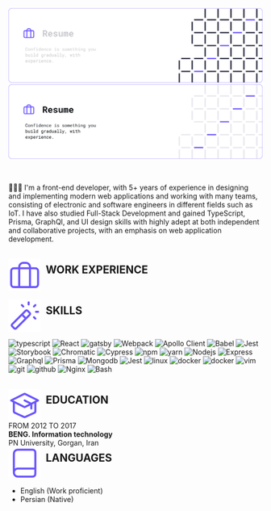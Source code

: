 <style>
  .group {
    display:flex;
    gap:10px;
  }
  
</style>

![header](./assets/resume-dark.png#gh-dark-mode-only)
![header](./assets/resume-light.png#gh-light-mode-only)

<br>

<p>👨🏻‍💻 I'm a front-end developer, with 5+ years of experience in designing and implementing modern web applications and working with many teams, consisting of electronic and software engineers in different fields such as IoT. I have also studied Full-Stack Development and gained TypeScript, Prisma, GraphQl, and UI design skills with highly adept at both independent and collaborative projects, with an emphasis on web application development.
</p>
<br>

<div class="group">
  <img src="./assets/icons/briefcase-02.svg" />
  <h2 style="margin-top:9px;">WORK EXPERIENCE</h2>
</div>

<br>

<div class="group">
  <img src="./assets/icons/magic-wand-01.svg" />
  <h2 style="margin-top:9px;">SKILLS</h2>
</div>

![typescript](https://img.shields.io/static/v1?logo=typescript&label=&message=Typescript&color=2D333B&logoWidth=20&logoColor=EEE&style=flat-square)
![React](https://img.shields.io/static/v1?logo=react&label=&message=React&color=2D333B&logoWidth=20&logoColor=EEE&style=flat-square)
![gatsby](https://img.shields.io/static/v1?logo=Gatsby&label=&message=Gatsby&color=2D333B&logoWidth=20&logoColor=EEE&style=flat-square)
![Webpack](https://img.shields.io/static/v1?logo=webpack&label=&message=Webpack&color=2D333B&logoWidth=20&logoColor=EEE&style=flat-square)
![Apollo Client](https://img.shields.io/static/v1?logo=apollographql&label=&message=ApolloClient&color=2D333B&logoWidth=20&logoColor=EEE&style=flat-square)
![Babel](https://img.shields.io/static/v1?logo=Babel&label=&message=Babel&color=2D333B&logoWidth=20&logoColor=EEE&style=flat-square)
![Jest](https://img.shields.io/static/v1?logo=Jest&label=&message=Jest&color=2D333B&logoWidth=20&logoColor=EEE&style=flat-square)
![Storybook](https://img.shields.io/static/v1?logo=Storybook&label=&message=Storybook&color=2D333B&logoWidth=20&logoColor=EEE&style=flat-square)
![Chromatic](https://img.shields.io/static/v1?logo=storybook&label=&message=Chromatic&color=2D333B&logoWidth=20&logoColor=EEE&style=flat-square)
![Cypress](https://img.shields.io/static/v1?logo=cypress&label=&message=Cypress&color=2D333B&logoWidth=20&logoColor=EEE&style=flat-square)
![npm](https://img.shields.io/static/v1?logo=npm&label=&message=npm&color=2D333B&logoWidth=20&logoColor=EEE&style=flat-square)
![yarn](https://img.shields.io/static/v1?logo=yarn&label=&message=yarn&color=2D333B&logoWidth=20&logoColor=EEE&style=flat-square)
![Nodejs](https://img.shields.io/static/v1?logo=nodedotjs&label=&message=NodeJS&color=2D333B&logoWidth=20&logoColor=EEE&style=flat-square)
![Express](https://img.shields.io/static/v1?logo=Express&label=&message=Express&color=2D333B&logoWidth=20&logoColor=EEE&style=flat-square)
![Graphql](https://img.shields.io/static/v1?logo=graphql&label=&message=Graphql&color=2D333B&logoWidth=20&logoColor=EEE&style=flat-square)
![Prisma](https://img.shields.io/static/v1?logo=prisma&label=&message=Prisma&color=2D333B&logoWidth=20&logoColor=EEE&style=flat-square)
![Mongodb](https://img.shields.io/static/v1?logo=redis&label=&message=Redis&color=2D333B&logoWidth=20&logoColor=EEE&style=flat-square)
![Jest](https://img.shields.io/static/v1?logo=Jest&label=&message=Jest&color=2D333B&logoWidth=20&logoColor=EEE&style=flat-square)
![linux](https://img.shields.io/static/v1?logo=linux&label=&message=linux&color=2D333B&logoWidth=20&logoColor=EEE&style=flat-square)
![docker](https://img.shields.io/static/v1?logo=docker&label=&message=docker&color=2D333B&logoWidth=20&logoColor=EEE&style=flat-square)
![docker](https://img.shields.io/static/v1?logo=docker&label=&message=docker-compose&color=2D333B&logoWidth=20&logoColor=EEE&style=flat-square)
![vim](https://img.shields.io/static/v1?logo=vim&label=&message=vim&color=2D333B&logoWidth=20&logoColor=EEE&style=flat-square)
![git](https://img.shields.io/static/v1?logo=git&label=&message=git&color=2D333B&logoWidth=20&logoColor=EEE&style=flat-square)
![github](https://img.shields.io/static/v1?logo=github&label=&message=Github&color=2D333B&logoWidth=20&logoColor=EEE&style=flat-square)
![Nginx](https://img.shields.io/static/v1?logo=Nginx&label=&message=Nginx&color=2D333B&logoWidth=20&logoColor=EEE&style=flat-square)
![Bash](https://img.shields.io/static/v1?logo=gnubash&label=&message=Bash&color=2D333B&logoWidth=20&logoColor=EEE&style=flat-square)

<br>

<div class="group">
  <img src="./assets/icons/graduation-hat-02.svg" />
  <h2 style="margin-top:9px;">EDUCATION</h2>
</div>
FROM 2012 TO 2017<br>
<strong>BENG. Information technology</strong><br>
PN University, Gorgan, Iran

<br>

<div class="group">
  <img src="./assets/icons/book-closed.svg" />
  <h2 style="margin-top:9px;">LANGUAGES</h2>
</div>

<ul>
  <li>English (Work proficient)</li>
  <li>Persian (Native)</li>
</ul>
